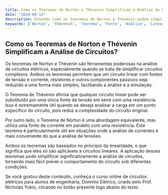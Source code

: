 ```yaml
---
title: Como os Teoremas de Norton e Thévenin Simplificam a Análise de Circuitos?
date: "2024-09-13"
description: Entenda como os teoremas de Norton e Thévenin podem simplificar a análise de circuitos elétricos.
keywords: ['Norton', 'Thévenin', 'Teorema', 'Fonte', 'Análise', 'Linearidade', 'simulação']
---
```


## Como os Teoremas de Norton e Thévenin Simplificam a Análise de Circuitos?

Os teoremas de Norton e Thévenin são ferramentas poderosas na análise de circuitos elétricos, especialmente quando se trata de simplificar circuitos complexos. Ambos os teoremas permitem que um circuito linear com fontes de tensão e corrente, resistores e outros componentes passivos seja reduzido a uma forma mais simples, facilitando a análise e a simulação.

O Teorema de Thévenin afirma que qualquer circuito linear pode ser substituído por uma única fonte de tensão em série com uma resistência. Isso é extremamente útil quando se deseja analisar a carga em um ponto específico do circuito, pois reduz a complexidade do circuito original.

Por outro lado, o Teorema de Norton é uma abordagem equivalente, mas utiliza uma fonte de corrente em paralelo com uma resistência. Este teorema é particularmente útil em situações onde a análise de correntes é mais conveniente do que a análise de tensões.

Ambos os teoremas são baseados no princípio da linearidade, o que significa que eles só são aplicáveis a circuitos lineares. A aplicação desses teoremas pode simplificar significativamente a análise de circuitos, tornando mais fácil prever o comportamento do circuito sob diferentes condições.

Se você gostou deste conteúdo, conheça o curso online de circuitos elétricos para alunos de engenharia, Domínio Elétrico, criado pelo Prof. Nicholas Yukio, clicando no botão presente logo abaixo do texto.